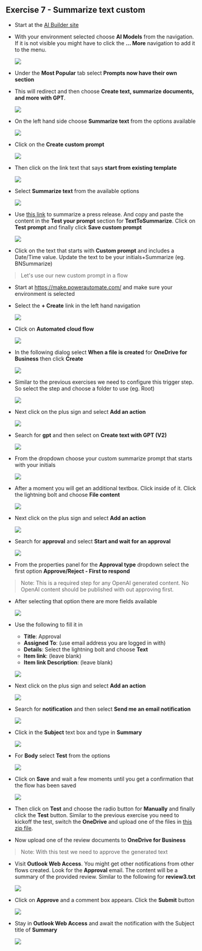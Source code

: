 ## Exercise 7 - Summarize text custom

- Start at the [AI Builder site](https://powerapps.microsoft.com/ai-builder/)

- With your environment selected choose **AI Models** from the navigation. If it is not visible you might have to click the **... More** navigation to add it to the menu. 

    ![](images/aimodels.png)
    
- Under the **Most Popular** tab select **Prompts now have their own section**

- This will redirect and then choose **Create text, summarize documents, and more with GPT**.

    ![](images/gpt1.png)
    
- On the left hand side choose **Summarize text** from the options available

    ![](images/summarize.png)

- Click on the **Create custom prompt**

    ![](images/customprompt.png)
    
- Then click on the link text that says **start from existing template**

    ![](images/existingtemplate.png)

- Select **Summarize text** from the available options

    ![](images/summarizetemplate.png)

- Use [this link](https://www.prnewswire.com/news-releases/giant-food-donates-11-000-turkeys-to-support-local-feeding-america-food-banks-and-nonprofits-this-holiday-season-301992824.html) to summarize a press release. And copy and paste the content in the **Test your prompt** section for **TextToSummarize**. Click on **Test prompt** and finally click **Save custom prompt**

    ![](images/savesummary.png)
    
- Click on the text that starts with **Custom prompt** and includes a Date/Time value. Update the text to be your initials+Summarize (eg. BNSummarize)
    
> Let's use our new custom prompt in a flow

- Start at https://make.powerautomate.com/ and make sure your environment is selected

- Select the **+ Create** link in the left hand navigation

    ![](images/create.png)

- Click on **Automated cloud flow**

    ![](images/autocloudflow.png)
    
- In the following dialog select **When a file is created** for **OneDrive for Business** then click **Create**

    ![](images/onedrive3.png)
    
- Similar to the previous exercises we need to configure this trigger step. So select the step and choose a folder to use (eg. Root)

    ![](images/root.png)
    
- Next click on the plus sign and select **Add an action**

    ![](images/addaction.png)
    
- Search for **gpt** and then select on **Create text with GPT (V2)**

    ![](images/gptv2.png)
    
- From the dropdown choose your custom summarize prompt that starts with your initials

    ![](images/bnsummarize.png)
    
- After a moment you will get an additional textbox. Click inside of it. Click the lightning bolt and choose **File content**

    ![](images/filecontent1.png)
    
- Next click on the plus sign and select **Add an action**

    ![](images/addaction.png)    
    
- Search for **approval** and select **Start and wait for an approval**

    ![](images/waitforapproval.png)
    
- From the properties panel for the **Approval type** dropdown select the first option **Approve/Reject - First to respond**

> Note: This is a required step for any OpenAI generated content. No OpenAI content should be published with out approving first.

- After selecting that option there are more fields available

    ![](images/approval.png)
    
- Use the following to fill it in

    - **Title**: Approval
    - **Assigned To**: (use email address you are logged in with)
    - **Details**: Select the lightning bolt and choose **Text**
    - **Item link**: (leave blank)
    - **Item link Description**: (leave blank)
    
    ![](images/approvalset.png)
    
- Next click on the plus sign and select **Add an action**

    ![](images/addaction.png)    
    
- Search for **notification** and then select **Send me an email notification**

    ![](images/emailnotification.png)

- Click in the **Subject** text box and type in **Summary**

    ![](images/subject.png)
    
- For **Body** select **Test** from the options

    ![](images/summarize-text.png)
    
- Click on **Save** and wait a few moments until you get a confirmation that the flow has been saved

    ![](images/readytotest.png)
    
- Then click on **Test** and choose the radio button for **Manually** and finally click the **Test** button. Similar to the previous exercise you need to kickoff the test, switch the **OneDrive** and upload one of the files in [this zip file](https://opsgilitylabs.blob.core.windows.net/public/aibuilder/reviews.zip). 

- Now upload one of the review documents to **OneDrive for Business**

> Note: With this test we need to approve the generated text

- Visit **Outlook Web Access**. You might get other notifications from other flows created. Look for the **Approval** email. The content will be a summary of the provided review. Similar to the following for **review3.txt**

    ![](images/realapproval.png)
    
- Click on **Approve** and a comment box appears. Click the **Submit** button

    ![](images/approve.png)
    
- Stay in **Outlook Web Access** and await the notification with the Subject title of **Summary**

    ![](images/thesummaryresult.png)